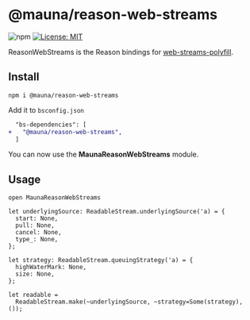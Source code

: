 # @mauna/reason-web-streams

![npm](https://img.shields.io/npm/v/@mauna/reason-web-streams)
[![License: MIT](https://img.shields.io/badge/License-MIT-yellow.svg)](https://opensource.org/licenses/MIT)


ReasonWebStreams is the Reason bindings for [web-streams-polyfill](https://github.com/MattiasBuelens/web-streams-polyfill).

## Install

```
npm i @mauna/reason-web-streams
```

Add it to `bsconfig.json`

```diff
  "bs-dependencies": [
+   "@mauna/reason-web-streams",
  ]
```

You can now use the **MaunaReasonWebStreams** module.

## Usage

```re
open MaunaReasonWebStreams

let underlyingSource: ReadableStream.underlyingSource('a) = {
  start: None,
  pull: None,
  cancel: None,
  type_: None,
};

let strategy: ReadableStream.queuingStrategy('a) = {
  highWaterMark: None,
  size: None,
};

let readable =
  ReadableStream.make(~underlyingSource, ~strategy=Some(strategy), ());

```
